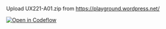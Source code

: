 Upload UX221-A01.zip from https://playground.wordpress.net/

[![Open in Codeflow](https://developer.stackblitz.com/img/open_in_codeflow.svg)](https:///pr.new/emilyychau/UX221-A01)
